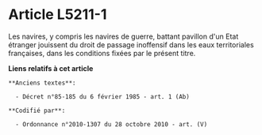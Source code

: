 # Article L5211-1

Les navires, y compris les navires de guerre, battant pavillon d'un Etat étranger jouissent du droit de passage inoffensif
dans les eaux territoriales françaises, dans les conditions fixées par le présent titre.

**Liens relatifs à cet article**

	**Anciens textes**:

	  - Décret n°85-185 du 6 février 1985 - art. 1 (Ab)

	**Codifié par**:

	  - Ordonnance n°2010-1307 du 28 octobre 2010 - art. (V)
